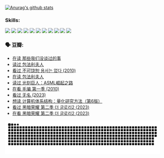 
[![Anurag's github stats](https://github-readme-stats.vercel.app/api?username=w940853815)](https://github.com/anuraghazra/github-readme-stats)

### Skills:

<code><img height="32" src="https://cdn.jsdelivr.net/npm/simple-icons@v5/icons/python.svg"></code>
<code><img height="32" src="https://cdn.jsdelivr.net/npm/simple-icons@v5/icons/javascript.svg"></code>
<code><img height="32" src="https://cdn.jsdelivr.net/npm/simple-icons@v5/icons/django.svg"></code>
<code><img height="32" src="https://cdn.jsdelivr.net/npm/simple-icons@v5/icons/flask.svg"></code>
<code><img height="32" src="https://cdn.jsdelivr.net/npm/simple-icons@v5/icons/vuetify.svg"></code>
<code><img height="32" src="https://cdn.jsdelivr.net/npm/simple-icons@v5/icons/git.svg"></code>
<code><img height="32" src="https://cdn.jsdelivr.net/npm/simple-icons@v5/icons/docker.svg"></code>
<code><img height="32" src="https://cdn.jsdelivr.net/npm/simple-icons@v5/icons/postgresql.svg"></code>
<code><img height="32" src="https://cdn.jsdelivr.net/npm/simple-icons@v5/icons/elasticsearch.svg"></code>
<code><img height="32" src="https://cdn.jsdelivr.net/npm/simple-icons@v5/icons/macos.svg"></code>
<code><img height="32" src="https://cdn.jsdelivr.net/npm/simple-icons@v5/icons/linux.svg"></code>

### 🗣 豆瓣:

<!-- DOUBAN-ACTIVITIES:START -->
- [在读 那些我们没谈过的事](https://www.douban.com/people/136069238/status/4299558707/?_i=89297836)
- [读过 包法利夫人](https://www.douban.com/people/136069238/status/4299557101/?_i=89297836)
- [看过 不可饶恕 용서는 없다‎ (2010)](https://www.douban.com/people/136069238/status/4295155066/?_i=89297836)
- [在读 包法利夫人](https://www.douban.com/people/136069238/status/4284119119/?_i=89297836)
- [读过 光刻巨人：ASML崛起之路](https://www.douban.com/people/136069238/status/4284118319/?_i=89297836)
- [在看 毛骗 第一季‎ (2010)](https://www.douban.com/people/136069238/status/4283708106/?_i=89297836)
- [看过 无名‎ (2023)](https://www.douban.com/people/136069238/status/4280654210/?_i=89297836)
- [想读 计算机体系结构：量化研究方法（第6版）](https://www.douban.com/people/136069238/status/4278187754/?_i=89297836)
- [看过 黑暗荣耀 第二季 더 글로리2‎ (2023)](https://www.douban.com/people/136069238/status/4277926500/?_i=89297836)
- [在看 黑暗荣耀 第二季 더 글로리2‎ (2023)](https://www.douban.com/people/136069238/status/4272241100/?_i=89297836)
<!-- DOUBAN-ACTIVITIES:END -->


![Snake animation](https://raw.githubusercontent.com/w940853815/w940853815/output/github-contribution-grid-snake.svg)

<!--
**w940853815/w940853815** is a ✨ _special_ ✨ repository because its `README.md` (this file) appears on your GitHub profile.

Here are some ideas to get you started:

- 🔭 I’m currently working on ...
- 🌱 I’m currently learning ...
- 👯 I’m looking to collaborate on ...
- 🤔 I’m looking for help with ...
- 💬 Ask me about ...
- 📫 How to reach me: ...
- 😄 Pronouns: ...
- ⚡ Fun fact: ...
-->
